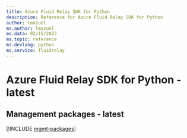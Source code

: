 ```yaml
---
title: Azure Fluid Relay SDK for Python
description: Reference for Azure Fluid Relay SDK for Python
author: lmazuel
ms.author: lmazuel
ms.data: 02/15/2023
ms.topic: reference
ms.devlang: python
ms.service: fluidrelay
---
```

# Azure Fluid Relay SDK for Python - latest

## Management packages - latest
[!INCLUDE [mgmt-packages](fluid-relay-mgmt-index.md)]
